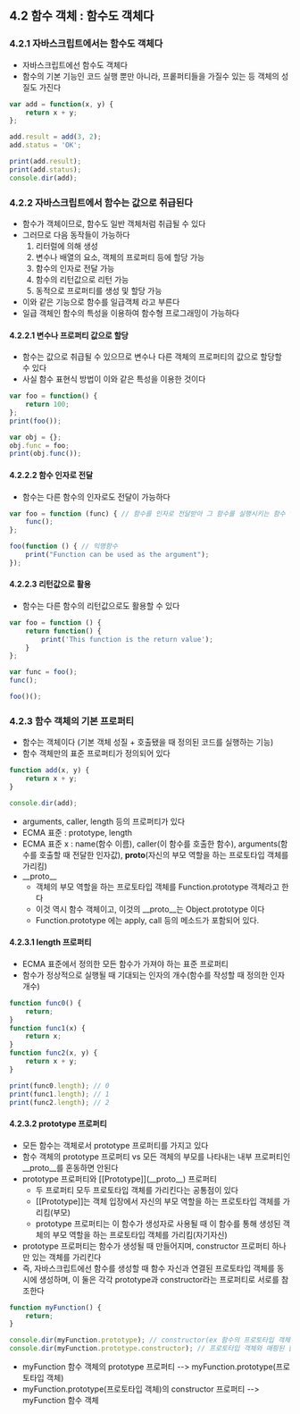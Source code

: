 ## 4.2 함수 객체 : 함수도 객체다

### 4.2.1 자바스크립트에서는 함수도 객체다
- 자바스크립트에선 함수도 객체다
- 함수의 기본 기능인 코드 실행 뿐만 아니라, 프롵퍼티들을 가질수 있는 등 객체의 성질도 가진다

```javascript
var add = function(x, y) {
    return x + y;
};

add.result = add(3, 2);
add.status = 'OK';

print(add.result);
print(add.status);
console.dir(add);
```

### 4.2.2 자바스크립트에서 함수는 값으로 취급된다
- 함수가 객체이므로, 함수도 일반 객체처럼 취급될 수 있다
- 그러므로 다음 동작들이 가능하다
    1. 리터럴에 의해 생성
    2. 변수나 배열의 요소, 객체의 프로퍼티 등에 할당 가능
    3. 함수의 인자로 전달 가능
    4. 함수의 리턴값으로 리턴 가능
    5. 동적으로 프로퍼티를 생성 및 할당 가능
- 이와 같은 기능으로 함수를 일급객체 라고 부른다
- 일급 객체인 함수의 특성을 이용하여 함수형 프로그래밍이 가능하다

#### 4.2.2.1 변수나 프로퍼티 값으로 할당
- 함수는 값으로 취급될 수 있으므로 변수나 다른 객체의 프로퍼티의 값으로 할당할 수 있다
- 사실 함수 표현식 방법이 이와 같은 특성을 이용한 것이다

```javascript
var foo = function() {
    return 100;
};
print(foo());

var obj = {};
obj.func = foo;
print(obj.func());
```

#### 4.2.2.2 함수 인자로 전달
- 함수는 다른 함수의 인자로도 전달이 가능하다

```javascript
var foo = function (func) { // 함수를 인자로 전달받아 그 함수를 실행시키는 함수 foo
    func();
};

foo(function () { // 익명함수
    print("Function can be used as the argument");
});
```

#### 4.2.2.3 리턴값으로 활용
- 함수는 다른 함수의 리턴값으로도 활용할 수 있다

```javascript
var foo = function () {
    return function() {
        print('This function is the return value');
    }
};

var func = foo();
func();

foo()();
```

### 4.2.3 함수 객체의 기본 프로퍼티
- 함수는 객체이다 (기본 객체 성질 + 호출됐을 때 정의된 코드를 실행하는 기능)
- 함수 객체만의 표준 프로퍼티가 정의되어 있다

```javascript
function add(x, y) {
    return x + y;
}

console.dir(add);
```

- arguments, caller, length 등의 프로퍼티가 있다
- ECMA 표준 : prototype, length
- ECMA 표준 x : name(함수 이름), caller(이 함수를 호출한 함수), arguments(함수를 호출할 때 전달한 인자값), __proto__(자신의 부모 역할을 하는 프로토타입 객체를 가리킴)
- \_\_proto\_\_
    - 객체의 부모 역할을 하는 프로토타입 객체를 Function.prototype 객체라고 한다
    - 이것 역시 함수 객체이고, 이것의 __proto__는 Object.prototype 이다
    - Function.prototype 에는 apply, call 등의 메소드가 포함되어 있다.

#### 4.2.3.1 length 프로퍼티
- ECMA 표준에서 정의한 모든 함수가 가져야 하는 표준 프로퍼티
- 함수가 정상적으로 실행될 때 기대되는 인자의 개수(함수를 작성할 때 정의한 인자 개수)

```javascript
function func0() {
    return;
}
function func1(x) {
    return x;
}
function func2(x, y) {
    return x + y;
}

print(func0.length); // 0
print(func1.length); // 1
print(func2.length); // 2
```

#### 4.2.3.2 prototype 프로퍼티
- 모든 함수는 객체로서 prototype 프로퍼티를 가지고 있다
- 함수 객체의 prototype 프로퍼티 vs 모든 객체의 부모를 나타내는 내부 프로퍼티인 __proto__를 혼동하면 안된다
- prototype 프로퍼티와 [\[Prototype]\](\_\_proto\_\_) 프로퍼티
    - 두 프로퍼티 모두 프로토타입 객체를 가리킨다는 공통점이 있다
    - [[Prototype]]는 객체 입장에서 자신의 부모 역할을 하는 프로토타입 객체를 가리킴(부모)
    - prototype 프로퍼티는 이 함수가 생성자로 사용될 때 이 함수를 통해 생성된 객체의 부모 역할을 하는 프로토타입 객체를 가리킴(자기자신)
- prototype 프로퍼티는 함수가 생성될 때 만들어지며, constructor 프로퍼티 하나만 있는 객체를 가리킨다
- 즉, 자바스크립트에선 함수를 생성할 때 함수 자신과 연결된 프로토타입 객체를 동시에 생성하며, 이 둘은 각각 prototype과 constructor라는 프로퍼티로 서로를 참조한다

```javascript
function myFunction() {
    return;
}

console.dir(myFunction.prototype); // constructor(ex 함수의 프로토타입 객체이므로)와 __proto__(프로토타입 객체 역시 객체이므로 예외 없이 자신의 부모 역할을 하는 __proto__프로퍼티가 있다)
console.dir(myFunction.prototype.constructor); // 프로토타입 객체와 매핑된 함수를 알아볼 수 있다
```

- myFunction 함수 객체의 prototype 프로퍼티 --> myFunction.prototype(프로토타입 객체)
- myFunction.prototype(프로토타입 객체)의 constructor 프로퍼티 --> myFunction 함수 객체